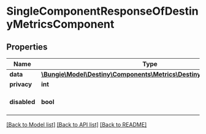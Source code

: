 # SingleComponentResponseOfDestinyMetricsComponent

## Properties
Name | Type | Description | Notes
------------ | ------------- | ------------- | -------------
**data** | [**\Bungie\Model\Destiny\Components\Metrics\DestinyMetricsComponent**](DestinyMetricsComponent.md) |  | [optional] 
**privacy** | **int** |  | [optional] 
**disabled** | **bool** | If true, this component is disabled. | [optional] 

[[Back to Model list]](../README.md#documentation-for-models) [[Back to API list]](../README.md#documentation-for-api-endpoints) [[Back to README]](../README.md)


